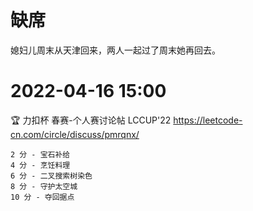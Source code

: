 
# 缺席

媳妇儿周末从天津回来，两人一起过了周末她再回去。

# 2022-04-16 15:00

🏆 力扣杯 春赛-个人赛讨论帖 LCCUP'22 https://leetcode-cn.com/circle/discuss/pmrqnx/
```console
2 分 - 宝石补给
4 分 - 烹饪料理
6 分 - 二叉搜索树染色
8 分 - 守护太空城
10 分 - 夺回据点
```
